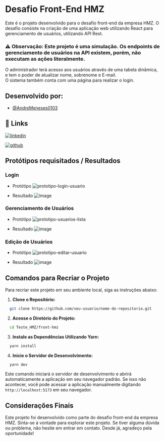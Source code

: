 # Desafio Front-End HMZ

Este é o projeto desenvolvido para o desafio front-end da empresa HMZ. O desafio consiste na criação de uma aplicação web utilizando React para gerenciamento de usuários, utilizando API Rest.

### :warning: **Observação: Este projeto é uma simulação. Os endpoints de gerenciamento de usuários na API existem, porém, não executam as ações literalmente.**

O administrador terá acesso aos usuários através de uma tabela dinâmica, e tem o poder de atualizar nome, sobrenome e E-mail.<br>
O sistema também conta com uma página para realizar o login.

## Desenvolvido por:

- [@AndreMeneses0103](https://github.com/AndreMeneses0103)

## 🔗 Links


[![linkedin](https://img.shields.io/badge/linkedin-0A66C2?style=for-the-badge&logo=linkedin&logoColor=white)](https://www.linkedin.com/in/andre-meneses-dev/)

[![github](https://img.shields.io/badge/github-181717?style=for-the-badge&logo=github&logoColor=white)](https://github.com/AndreMeneses0103)

  
## Protótipos requisitados / Resultados

### Login

- Protótipo
![prototipo-login-usuario](https://github.com/AndreMeneses0103/teste-front-hmz/assets/89109574/176fbf9b-f378-4334-8e21-a3ff29216b50)

- Resultado
![image](https://github.com/AndreMeneses0103/teste-front-hmz/assets/89109574/6453292f-7c58-4f54-b005-e733541ca592)


### Gerenciamento de Usuários

- Protótipo
![prototipo-usuarios-lista](https://github.com/AndreMeneses0103/teste-front-hmz/assets/89109574/836379fb-c648-4315-9997-0184f4ba4f4a)


- Resultado
![image](https://github.com/AndreMeneses0103/teste-front-hmz/assets/89109574/e3f6f5d7-eaf5-4521-882a-70db468de306)


### Edição de Usuários

- Protótipo
![prototipo-editar-usuario](https://github.com/AndreMeneses0103/teste-front-hmz/assets/89109574/cb9c3f08-c263-4729-a259-7d2eaaac8412)


- Resultado
![image](https://github.com/AndreMeneses0103/teste-front-hmz/assets/89109574/fb962a3e-db90-47fd-b9e0-af629c59859c)





## Comandos para Recriar o Projeto

Para recriar este projeto em seu ambiente local, siga as instruções abaixo:

1. **Clone o Repositório:**
```bash
  git clone https://github.com/seu-usuario/nome-do-repositorio.git
```

2. **Acesse o Diretório do Projeto:**

```bash
  cd Teste_HMZ/front-hmz
```

3. **Instale as Dependências Utilizando Yarn:**
```bash
  yarn install
```

4. **Inicie o Servidor de Desenvolvimento:**
```bash
  yarn dev
```

Este comando iniciará o servidor de desenvolvimento e abrirá automaticamente a aplicação em seu navegador padrão. Se isso não acontecer, você pode acessar a aplicação manualmente digitando `http://localhost:5173` em seu navegador.

## Considerações Finais

Este projeto foi desenvolvido como parte do desafio front-end da empresa HMZ. Sinta-se à vontade para explorar este projeto. Se tiver alguma dúvida ou problema, não hesite em entrar em contato. Desde já, agradeço pela oportunidade!
